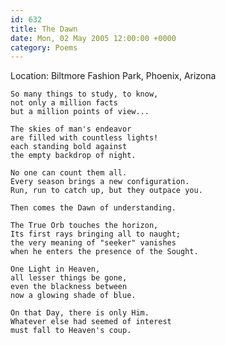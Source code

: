 ```yaml
---
id: 632
title: The Dawn
date: Mon, 02 May 2005 12:00:00 +0000
category: Poems
---
```


Location: Biltmore Fashion Park, Phoenix, Arizona

    So many things to study, to know,  
    not only a million facts  
    but a million points of view...

    The skies of man's endeavor  
    are filled with countless lights!  
    each standing bold against  
    the empty backdrop of night.

    No one can count them all.  
    Every season brings a new configuration.  
    Run, run to catch up, but they outpace you.

    Then comes the Dawn of understanding.

    The True Orb touches the horizon,  
    Its first rays bringing all to naught;  
    the very meaning of "seeker" vanishes  
    when he enters the presence of the Sought.

    One Light in Heaven,  
    all lesser things be gone,  
    even the blackness between  
    now a glowing shade of blue.

    On that Day, there is only Him.  
    Whatever else had seemed of interest  
    must fall to Heaven's coup.



